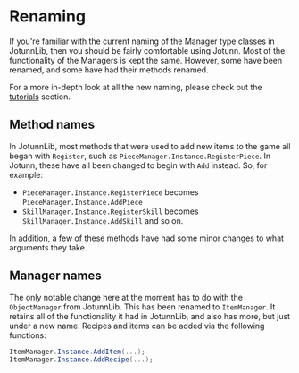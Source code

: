 # Renaming
If you're familiar with the current naming of the Manager type classes in JotunnLib, then you should be fairly comfortable using Jotunn. Most of the functionality of the Managers is kept the same. However, some have been renamed, and some have had their methods renamed.  

For a more in-depth look at all the new naming, please check out the [tutorials](../../tutorials/intro.md) section.

## Method names
In JotunnLib, most methods that were used to add new items to the game all began with `Register`, such as `PieceManager.Instance.RegisterPiece`. In Jotunn, these have all been changed to begin with `Add` instead. So, for example:
- `PieceManager.Instance.RegisterPiece` becomes `PieceManager.Instance.AddPiece`
- `SkillManager.Instance.RegisterSkill` becomes `SkillManager.Instance.AddSkill`
and so on.  

In addition, a few of these methods have had some minor changes to what arguments they take.

## Manager names
The only notable change here at the moment has to do with the `ObjectManager` from JotunnLib. This has been renamed to `ItemManager`. It retains all of the functionality it had in JotunnLib, and also has more, but just under a new name. Recipes and items can be added via the following functions:

```cs
ItemManager.Instance.AddItem(...);
ItemManager.Instance.AddRecipe(...);

```